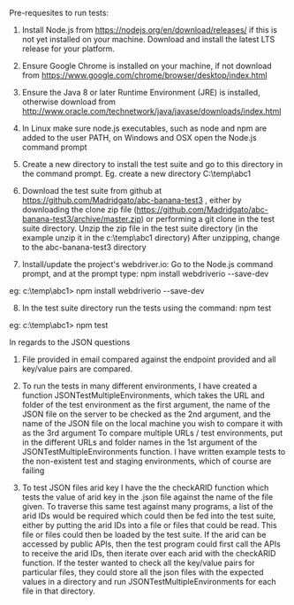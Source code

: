 Pre-requesites to run tests:

1. Install Node.js from https://nodejs.org/en/download/releases/ if this is not yet installed on your machine. Download
and install the latest LTS release for your platform.

2. Ensure Google Chrome is installed on your machine, if not download from 
https://www.google.com/chrome/browser/desktop/index.html

3. Ensure the Java 8 or later Runtime Environment (JRE) is installed, otherwise download from 
http://www.oracle.com/technetwork/java/javase/downloads/index.html

4. In Linux make sure node.js executables, such as node and npm are added to the user PATH, on Windows and OSX open the 
Node.js command prompt

5. Create a new  directory to install the test suite and go to this directory in the command prompt. 
Eg. create a new directory C:\temp\abc1

6. Download the test suite from github at https://github.com/Madridgato/abc-banana-test3  , either by downloading the
clone zip file (https://github.com/Madridgato/abc-banana-test3/archive/master.zip) or performing a git clone in the test
suite directory. Unzip the zip file in the test suite directory (in the example unzip it in the c:\temp\abc1 directory)
After unzipping, change to the abc-banana-test3 directory

7. Install/update the project's webdriver.io: Go to the Node.js command prompt, and at the prompt type:
npm install webdriverio --save-dev

eg: c:\temp\abc1>  npm install webdriverio --save-dev


8. In the test suite directory run the tests using the command:
npm test

eg: c:\temp\abc1> npm test

In regards to the JSON questions
1) File provided in email compared against the endpoint provided and all key/value pairs are compared.

2) To run the tests in many different environments, I have created a function JSONTestMultipleEnvironments, which takes
the URL and folder of the test environment as the first argument, the name of the JSON file on the server to be checked 
as the 2nd argument, and the name of the JSON file on the local machine you wish to compare it with as the 3rd argument
To compare multiple URLs / test environments, put in the different URLs and folder names in the 1st argument of the
JSONTestMultipleEnvironments function. I have written example tests to the non-existent test and staging environments,
which of course are failing

3) To test JSON files arid key I have the the checkARID function which tests the value of arid key in the .json file
against the name of the file given. To traverse this same test against many programs, a list of the arid IDs would be 
required which could then be fed into the test suite, either by putting the arid IDs into a file or files that could be
read. This file or files could then be loaded by the test suite. If the arid can be accessed by public APIs, then the
test program could first call the APIs to receive the arid IDs, then iterate over each arid with the checkARID function.
If the tester wanted to check all the key/value pairs for particular files, they could store all the json files with the
expected values in a directory and run JSONTestMultipleEnvironments for each file in that directory.
